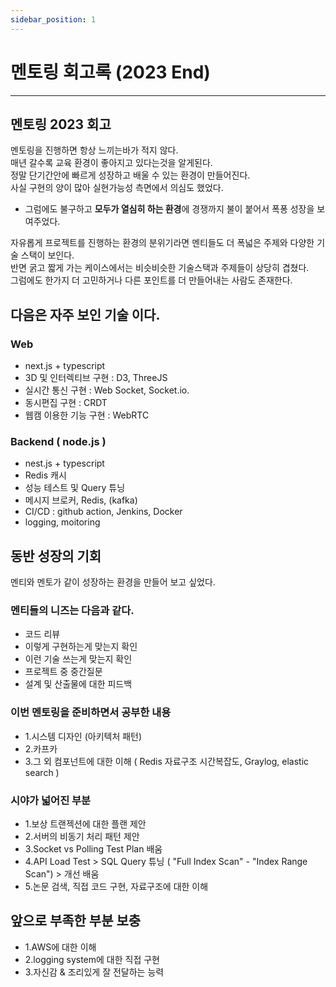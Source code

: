 ```yaml
---
sidebar_position: 1
---
```


# 멘토링 회고록 (2023 End)
---

## 멘토링 2023 회고

멘토링을 진행하면 항상 느끼는바가 적지 않다.  
매년 갈수록 교육 환경이 좋아지고 있다는것을 알게된다.  
정말 단기간안에 빠르게 성장하고 배울 수 있는 환경이 만들어진다.  
사실 구현의 양이 많아 실현가능성 측면에서 의심도 했었다.  
- 그럼에도 불구하고 **모두가 열심히 하는 환경**에 경쟁까지 불이 붙어서 폭퐁 성장을 보여주었다.  

자유롭게 프로젝트를 진행하는 환경의 분위기라면 멘티들도 더 폭넓은 주제와 다양한 기술 스택이 보인다.  
반면 굵고 짧게 가는 케이스에서는 비슷비슷한 기술스택과 주제들이 상당히 겹쳤다.  
그럼에도 한가지 더 고민하거나 다른 포인트를 더 만들어내는 사람도 존재한다.  

## 다음은 자주 보인 기술 이다. 

### Web 
- next.js + typescript
- 3D 및 인터렉티브 구현 : D3, ThreeJS
- 실시간 통신 구현 : Web Socket, Socket.io.
- 동시편집 구현 : CRDT
- 웹캠 이용한 기능 구현 : WebRTC

### Backend ( node.js )
- nest.js + typescript
- Redis 캐시   
- 성능 테스트 및 Query 튜닝  
- 메시지 브로커, Redis, (kafka)  
- CI/CD : github action, Jenkins, Docker   
- logging, moitoring   


## 동반 성장의 기회

멘티와 멘토가 같이 성장하는 환경을 만들어 보고 싶었다.  

### 멘티들의 니즈는 다음과 같다.  
- 코드 리뷰  
- 이렇게 구현하는게 맞는지 확인  
- 이런 기술 쓰는게 맞는지 확인     
- 프로젝트 중 중간질문    
- 설계 및 산출물에 대한 피드백  


### 이번 멘토링을 준비하면서 공부한 내용  
- 1.시스템 디자인 (아키텍처 패턴)  
- 2.카프카  
- 3.그 외 컴포넌트에 대한 이해 ( Redis 자료구조 시간복잡도, Graylog, elastic search )

### 시야가 넓어진 부분  
- 1.보상 트랜젝션에 대한 플랜 제안    
- 2.서버의 비동기 처리 패턴 제안    
- 3.Socket vs Polling Test Plan 배움  
- 4.API Load Test > SQL Query 튜닝 ( "Full Index Scan" - "Index Range Scan") > 개선 배움  
- 5.논문 검색, 직접 코드 구현, 자료구조에 대한 이해  


## 앞으로 부족한 부분 보충   
- 1.AWS에 대한 이해  
- 2.logging system에 대한 직접 구현  
- 3.자신감 & 조리있게 잘 전달하는 능력  

